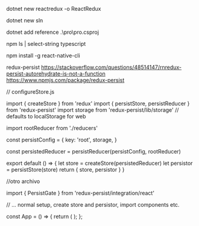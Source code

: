 
dotnet new reactredux -o ReactRedux

dotnet new sln

dotnet add reference .\pro\pro.csproj


npm ls | select-string typescript

npm install -g react-native-cli


redux-persist
https://stackoverflow.com/questions/48514147/rnredux-persist-autorehydrate-is-not-a-function
https://www.npmjs.com/package/redux-persist


// configureStore.js
 
import { createStore } from 'redux'
import { persistStore, persistReducer } from 'redux-persist'
import storage from 'redux-persist/lib/storage' // defaults to localStorage for web
 
import rootReducer from './reducers'
 
const persistConfig = {
  key: 'root',
  storage,
}
 
const persistedReducer = persistReducer(persistConfig, rootReducer)
 
export default () => {
  let store = createStore(persistedReducer)
  let persistor = persistStore(store)
  return { store, persistor }
}

//otro archivo

import { PersistGate } from 'redux-persist/integration/react'
 
// ... normal setup, create store and persistor, import components etc.
 
const App = () => {
  return (
    <Provider store={store}>
      <PersistGate loading={null} persistor={persistor}>
        <RootComponent />
      </PersistGate>
    </Provider>
  );
};